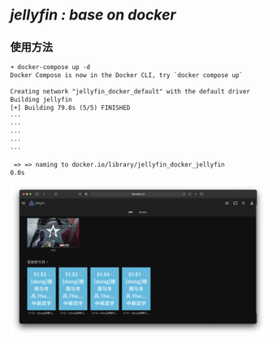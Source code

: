# *jellyfin : base on docker*

## 使用方法

```
➜ docker-compose up -d 
Docker Compose is now in the Docker CLI, try `docker compose up`

Creating network "jellyfin_docker_default" with the default driver
Building jellyfin
[+] Building 79.8s (5/5) FINISHED
···
···
···
···
···

 => => naming to docker.io/library/jellyfin_docker_jellyfin                                                                                                                  0.0s
```

![](../assets/jellyfin-home.png)

## 